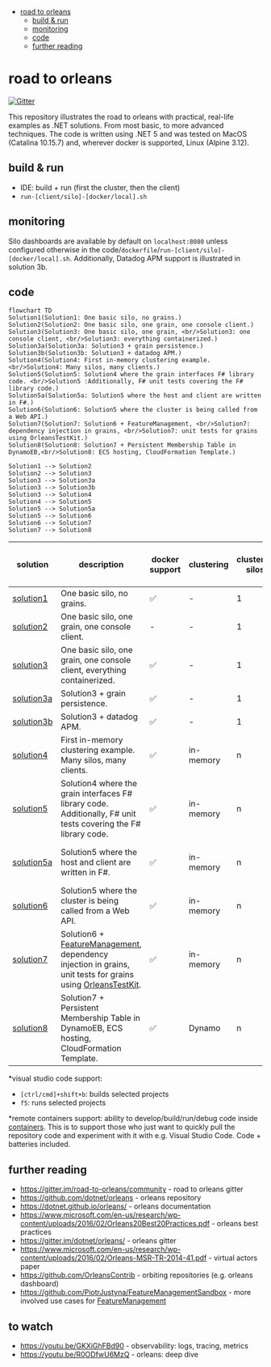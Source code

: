 - [road to orleans](#road-to-orleans)
  - [build & run](#build--run)
  - [monitoring](#monitoring)
  - [code](#code)
  - [further reading](#further-reading)

# road to orleans

[![Gitter](https://badges.gitter.im/road-to-orleans/community.svg)](https://gitter.im/road-to-orleans/community?utm_source=badge&utm_medium=badge&utm_campaign=pr-badge)

This repository illustrates the road to orleans with practical, real-life examples as .NET solutions. From most basic, to more advanced techniques. The code is written using .NET 5 and was tested on MacOS (Catalina 10.15.7) and, wherever docker is supported, Linux (Alpine 3.12).

## build & run

- IDE: build + run (first the cluster, then the client)
- `run-[client/silo]-[docker/local].sh`

## monitoring

Silo dashboards are available by default on `localhost:8080` unless configured otherwise in the code/`dockerfile`/`run-[client/silo]-[docker/local].sh`. Additionally, Datadog APM support is illustrated in solution 3b.

## code

```mermaid
flowchart TD
Solution1(Solution1: One basic silo, no grains.)
Solution2(Solution2: One basic silo, one grain, one console client.)
Solution3(Solution3: One basic silo, one grain, <br/>Solution3: one console client, <br/>Solution3: everything containerized.)
Solution3a(Solution3a: Solution3 + grain persistence.)
Solution3b(Solution3b: Solution3 + datadog APM.)
Solution4(Solution4: First in-memory clustering example. <br/>Solution4: Many silos, many clients.)
Solution5(Solution5: Solution4 where the grain interfaces F# library code. <br/>Solution5 :Additionally, F# unit tests covering the F# library code.)
Solution5a(Solution5a: Solution5 where the host and client are written in F#.)
Solution6(Solution6: Solution5 where the cluster is being called from a Web API.)
Solution7(Solution7: Solution6 + FeatureManagement, <br/>Solution7: dependency injection in grains, <br/>Solution7: unit tests for grains using OrleansTestKit.)
Solution8(Solution8: Solution7 + Persistent Membership Table in DynamoEB,<br/>Solution8: ECS hosting, CloudFormation Template.)

Solution1 --> Solution2
Solution2 --> Solution3
Solution3 --> Solution3a
Solution3 --> Solution3b
Solution3 --> Solution4
Solution4 --> Solution5
Solution5 --> Solution5a
Solution5 --> Solution6
Solution6 --> Solution7
Solution7 --> Solution8
```

| solution                   | description                                                                                                                                                                                                                 | docker support     | clustering | clustered silos | grains                                  | clients     | \*visual studio code support | \*remote containers support |
| -------------------------- | --------------------------------------------------------------------------------------------------------------------------------------------------------------------------------------------------------------------------- | ------------------ | ---------- | --------------- | --------------------------------------- | ----------- | ---------------------------- | --------------------------- |
| [solution1](1/readme.md)   | One basic silo, no grains.                                                                                                                                                                                                  | :white_check_mark: | -          | 1               | 0                                       | 0           | :white_check_mark:           | :white_check_mark:          |
| [solution2](2/readme.md)   | One basic silo, one grain, one console client.                                                                                                                                                                              | -                  | -          | 1               | 1 C# grain                              | 1 - console | :white_check_mark:           | :white_check_mark:          |
| [solution3](3/readme.md)   | One basic silo, one grain, one console client, everything containerized.                                                                                                                                                    | :white_check_mark: | -          | 1               | 1 C# grain                              | 1 - console | :white_check_mark:           | :white_check_mark:          |
| [solution3a](3a/readme.md) | Solution3 + grain persistence.                                                                                                                                                                                              | :white_check_mark: | -          | 1               | 1 C# grain                              | 1 - console | :white_check_mark:           | :white_check_mark:          |
| [solution3b](3b/readme.md) | Solution3 + datadog APM.                                                                                                                                                                                                    | :white_check_mark: | -          | 1               | 1 C# grain                              | 1 - console | :white_check_mark:           | :white_check_mark:          |
| [solution4](4/readme.md)   | First in-memory clustering example. Many silos, many clients.                                                                                                                                                               | :white_check_mark: | in-memory  | n               | 1 C# grain                              | n - console | :white_check_mark:           | :white_check_mark:          |
| [solution5](5/readme.md)   | Solution4 where the grain interfaces F# library code. Additionally, F# unit tests covering the F# library code.                                                                                                             | :white_check_mark: | in-memory  | n               | 1 C# grain interfacing F# library code. | n - console |                              | :white_check_mark:          |
| [solution5a](5a/readme.md) | Solution5 where the host and client are written in F#.                                                                                                                                                                      | :white_check_mark: | in-memory  | n               | 1 F# grain interfacing F# library code. | n - console |                              | :white_check_mark:          |
| [solution6](6/readme.md)   | Solution5 where the cluster is being called from a Web API.                                                                                                                                                                 | :white_check_mark: | in-memory  | n               | 1 C# grain interfacing F# library code  | n - web api |                              | :white_check_mark:          |
| [solution7](7/readme.md)   | Solution6 + [FeatureManagement](https://www.nuget.org/packages/Microsoft.FeatureManagement/), dependency injection in grains, unit tests for grains using [OrleansTestKit](https://www.nuget.org/packages/OrleansTestKit/). | :white_check_mark: | in-memory  | n               | 1 C# grain interfacing F# library code  | n - web api |                              | :white_check_mark:          |
| [solution8](8/readme.md)   | Solution7 + Persistent Membership Table in DynamoEB, ECS hosting, CloudFormation Template.                                                                                                                                  | :white_check_mark: | Dynamo     | n               | 1 C# grain interfacing F# library code  | n - web api |                              | :white_check_mark:          |

\*visual studio code support:

- `[ctrl/cmd]+shift+b`: builds selected projects
- `f5`: runs selected projects

\*remote containers support: ability to develop/build/run/debug code inside [containers](https://code.visualstudio.com/docs/remote/containers). This is to support those who just want to quickly pull the repository code and experiment with it with e.g. Visual Studio Code. Code + batteries included.

## further reading

- https://gitter.im/road-to-orleans/community - road to orleans gitter
- https://github.com/dotnet/orleans - orleans repository
- https://dotnet.github.io/orleans/ - orleans documentation
- https://www.microsoft.com/en-us/research/wp-content/uploads/2016/02/Orleans20Best20Practices.pdf - orleans best practices
- https://gitter.im/dotnet/orleans/ - orleans gitter
- https://www.microsoft.com/en-us/research/wp-content/uploads/2016/02/Orleans-MSR-TR-2014-41.pdf - virtual actors paper
- https://github.com/OrleansContrib - orbiting repositories (e.g. orleans dashboard)
- https://github.com/PiotrJustyna/FeatureManagementSandbox - more involved use cases for [FeatureManagement](https://www.nuget.org/packages/Microsoft.FeatureManagement/)

## to watch

- https://youtu.be/GKXiGhFBd90 - observability: logs, tracing, metrics
- https://youtu.be/R0ODfwU6MzQ - orleans: deep dive
